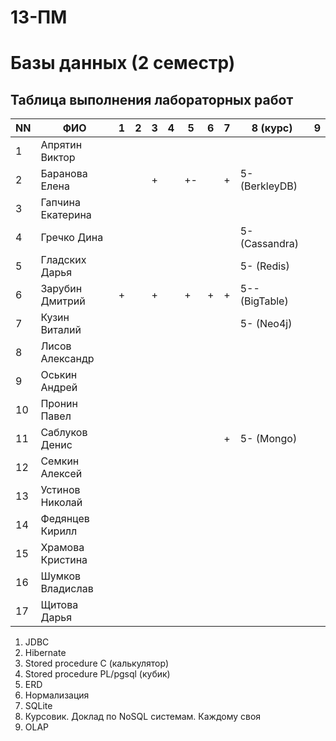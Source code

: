 # 13-ПМ
# Базы данных (2 семестр)

## Таблица выполнения лабораторных работ

| NN  | ФИО               | 1   | 2   | 3   | 4   | 5   | 6   | 7   | 8 (курс)       | 9   |
| --- | ----------------- | --- | --- | --- | --- | --- | --- | --- | -------------- | --- |
| 1   | Апрятин Виктор    |     |     |     |     |     |     |     |                |     |
| 2   | Баранова Елена    |     |     | +   |     | +-  |     | +   | 5- (BerkleyDB) |     |
| 3   | Гапчина Екатерина |     |     |     |     |     |     |     |                |     |
| 4   | Гречко Дина       |     |     |     |     |     |     |     | 5- (Cassandra) |     |
| 5   | Гладских Дарья    |     |     |     |     |     |     |     | 5- (Redis)     |     |
| 6   | Зарубин Дмитрий   | +   |     | +   |     | +   | +   | +   | 5-- (BigTable) |     |
| 7   | Кузин Виталий     |     |     |     |     |     |     |     | 5- (Neo4j)     |     |
| 8   | Лисов Александр   |     |     |     |     |     |     |     |                |     |
| 9   | Оськин Андрей     |     |     |     |     |     |     |     |                |     |
| 10  | Пронин Павел      |     |     |     |     |     |     |     |                |     |
| 11  | Саблуков Денис    |     |     |     |     |     |     | +   | 5- (Mongo)     |     |
| 12  | Семкин Алексей    |     |     |     |     |     |     |     |                |     |
| 13  | Устинов Николай   |     |     |     |     |     |     |     |                |     |
| 14  | Федянцев Кирилл   |     |     |     |     |     |     |     |                |     |
| 15  | Храмова Кристина  |     |     |     |     |     |     |     |                |     |
| 16  | Шумков Владислав  |     |     |     |     |     |     |     |                |     |
| 17  | Щитова Дарья      |     |     |     |     |     |     |     |                |     |

1. JDBC
2. Hibernate
3. Stored procedure C (калькулятор)
4. Stored procedure PL/pgsql (кубик)
5. ERD
6. Нормализация
7. SQLite
8. Курсовик. Доклад по NoSQL системам. Каждому своя
9. OLAP
